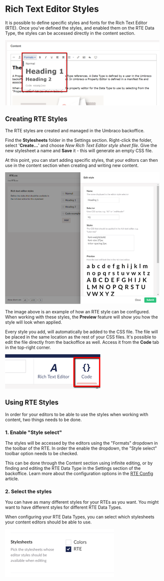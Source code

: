 # Rich Text Editor Styles

It is possible to define specific styles and fonts for the Rich Text Editor (RTE). Once you've defined the styles, and enabled them on the RTE Data Type, the styles can be accessed directly in the content section.

![Rich Text Editor Styles](images/rte-Formats.png)

## Creating RTE Styles

The RTE styles are created and managed in the Umbraco backoffice.

Find the **Stylesheets** folder in the Settings section. Right-click the folder, select '**Create...**' and choose *New Rich Text Editor style sheet file*. Give the new stylesheet a name and **Save** it - this will generate an empty CSS file.

At this point, you can start adding specific styles, that your editors can then use in the content section when creating and writing new content.

![Add specific RTE styles](images/rte-create-style.png)

The image above is an example of how an RTE style can be configured. When working with these styles, the **Preview** feature will show you how the style will look when applied.

Every style you add, will automatically be added to the CSS file. The file will be placed in the same location as the rest of your CSS files. It's possible to edit the file directly from the backoffice as well. Access it from the **Code** tab in the top-right corner.

![Edit CSS file directly in the backoffice](images/rte-code-tab.png)

## Using RTE Styles

In order for your editors to be able to use the styles when working with content, two things needs to be done.

### 1. Enable "Style select"

The styles will be accessed by the editors using the "Formats" dropdown in the toolbar of the RTE. In order the enable the dropdown, the "Style select" toolbar option needs to be checked.

This can be done through the Content section using infinite editing, or by finding and editing the RTE Data Type in the Settings section of the backoffice. Learn more about the configuration options in the [RTE Config](configuration.md) article.

### 2. Select the styles

You can have as many different styles for your RTEs as you want. You might want to have different styles for different RTE Data Types.

When configuring your RTE Data Types, you can select which stylesheets your content editors should be able to use.

![Choose stylesheets on the Data Type](images/rte-choose-stylesheet.png)
